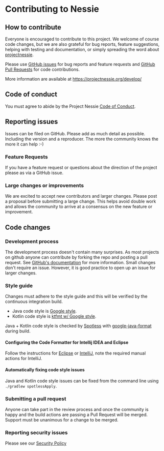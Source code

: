 # Contributing to Nessie
## How to contribute
Everyone is encouraged to contribute to this project. We welcome of course code changes, 
but we are also grateful for bug reports, feature suggestions, helping with testing and 
documentation, or simply spreading the word about [projectnessie](https://github.com/projectnessie/).

Please use [GitHub issues](https://github.com/projectnessie/gradle-build-plugins/issues) for bug reports and
feature requests and [GitHub Pull Requests](https://github.com/projectnessie/gradle-build-plugins/pulls) for code
contributions.

More information are available at https://projectnessie.org/develop/

## Code of conduct
You must agree to abide by the Project Nessie [Code of Conduct](CODE_OF_CONDUCT.md).

## Reporting issues
Issues can be filed on GitHub. Please add as much detail as possible. Including the 
version and a reproducer. The more the community knows the more it can help :-)

### Feature Requests

If you have a feature request or questions about the direction of the project please as via a 
GitHub issue.

### Large changes or improvements

We are excited to accept new contributors and larger changes. Please post a proposal 
before submitting a large change. This helps avoid double work and allows the community to arrive at a consensus
on the new feature or improvement.

## Code changes

### Development process

The development process doesn't contain many surprises. As most projects on github anyone can contribute by
forking the repo and posting a pull request. See 
[GitHub's documentation](https://docs.github.com/en/github/collaborating-with-issues-and-pull-requests/creating-a-pull-request-from-a-fork) 
for more information. Small changes don't require an issue. However, it is good practice to open up an issue for
larger changes.

### Style guide

Changes must adhere to the style guide and this will be verified by the continuous integration build.

* Java code style is [Google style](https://google.github.io/styleguide/javaguide.html).
* Kotlin code style is [ktfmt w/ Google style](https://github.com/facebookincubator/ktfmt#ktfmt-vs-ktlint-vs-intellij).

Java + Kotlin code style is checked by [Spotless](https://github.com/diffplug/spotless)
with [google-java-format](https://github.com/google/google-java-format) during build.

#### Configuring the Code Formatter for Intellij IDEA and Eclipse

Follow the instructions for [Eclipse](https://github.com/google/google-java-format#eclipse) or
[IntelliJ](https://github.com/google/google-java-format#intellij-android-studio-and-other-jetbrains-ides),
note the required manual actions for IntelliJ.

#### Automatically fixing code style issues

Java and Kotlin code style issues can be fixed from the command line using
`./gradlew spotlessApply`.

### Submitting a pull request

Anyone can take part in the review process and once the community is happy and the build actions are passing a
Pull Request will be merged. Support must be unanimous for a change to be merged.

### Reporting security issues

Please see our [Security Policy](SECURITY.md)
